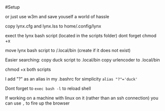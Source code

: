 #Setup

or just use w3m and save youself a world of hassle

copy lynx.cfg and lynx.lss to home/.config/lynx

exect the lynx bash script (located in the scripts folder) dont forget chmod +x 

move lynx bash script to /.local/bin (create if it does not exist)

Easier searching:
copy duck script to .local/bin
copy urlencoder to .local/bin

chmod +x both scripts

I add "?" as an alias in my .bashrc for simplicity
```alias "?"='duck'```

Dont forget to ```exec bash -l``` to reload shell

If working on a machine with linux on it (rather than an ssh connection) you can use ```,``` to fire up the browser
